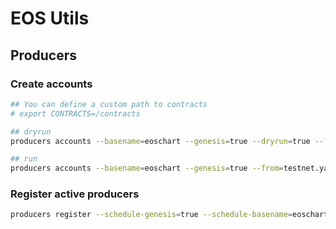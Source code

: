 # EOS Utils


## Producers

### Create accounts

```bash
## You can define a custom path to contracts
# export CONTRACTS=/contracts

## dryrun
producers accounts --basename=eoschart --genesis=true --dryrun=true --from=testnet.yaml

## run
producers accounts --basename=eoschart --genesis=true --from=testnet.yaml
```

### Register active producers

```bash
producers register --schedule-genesis=true --schedule-basename=eoschart --schedule-from=testnet.yaml
```
